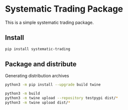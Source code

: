 # Systematic Trading Package

This is a simple systematic trading package.


## Install

```bash
pip install systematic-trading
```

## Package and distribute

Generating distribution archives

```bash
python3 -m pip install --upgrade build twine

python3 -m build
python3 -m twine upload --repository testpypi dist/*
python3 -m twine upload dist/*
```